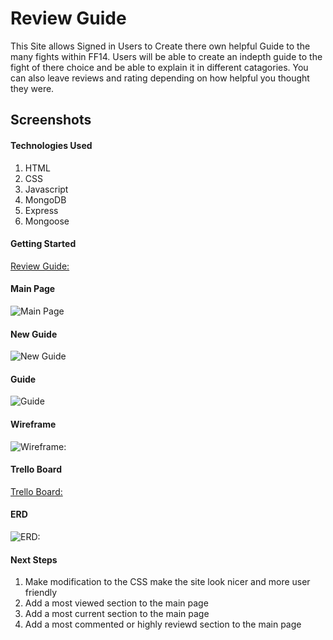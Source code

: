 # Review Guide
This Site allows Signed in Users to Create there own helpful Guide to the many fights within FF14. Users will be able to create an indepth guide to the fight of there choice and be able to explain it in different catagories. You can also leave reviews and rating depending on how helpful you thought they were.

## Screenshots



#### Technologies Used
1. HTML
2. CSS
3. Javascript
4. MongoDB
5. Express
6. Mongoose

#### Getting Started

[Review Guide:](https://review-guide.herokuapp.com/)

#### Main Page
![Main Page](https://i.imgur.com/Ucrmts6.png)

#### New Guide
![New Guide](https://i.imgur.com/BEmxwY1.png)

#### Guide
![Guide](https://i.imgur.com/nBSdsQq.png)

#### Wireframe
![Wireframe:](https://i.imgur.com/I58tuUW.jpg)

#### Trello Board
[Trello Board:](https://trello.com/b/UhXe7hQm/review-project-2)

#### ERD
![ERD:](https://i.imgur.com/5pI739r.png)

#### Next Steps
1. Make modification to the CSS make the site look nicer and more user friendly
2. Add a most viewed section to the main page 
3. Add a most current section to the main page
4. Add a most commented or highly reviewd section to the main page
